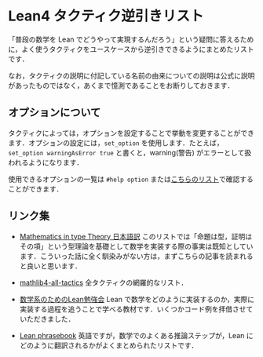 # Lean4 タクティク逆引きリスト

「普段の数学を Lean でどうやって実現するんだろう」という疑問に答えるために，よく使うタクティクをユースケースから逆引きできるようにまとめたリストです．

なお，タクティクの説明に付記している名前の由来についての説明は公式に説明があったものではなく，あくまで憶測であることをお断りしておきます．

## オプションについて

タクティクによっては，オプションを設定することで挙動を変更することができます．オプションの設定には，`set_option` を使用します．たとえば，`set_option warningAsError true` と書くと，warning(警告) がエラーとして扱われるようになります．

使用できるオプションの一覧は `#help option` または[こちらのリスト](https://github.com/Seasawher/mathlib4-options/blob/main/options.md)で確認することができます．

## リンク集

* [Mathematics in type Theory 日本語訳](https://zenn.dev/leanja/articles/math_in_type_theory) このリストでは「命題は型，証明はその項」という型理論を基礎として数学を実装する際の事実は既知としています．こういった話に全く馴染みがない方は，まずこちらの記事を読まれると良いと思います．

* [mathlib4-all-tactics](https://github.com/haruhisa-enomoto/mathlib4-all-tactics/blob/main/all-tactics.md) 全タクティクの網羅的なリスト．

* [数学系のためのLean勉強会](https://github.com/yuma-mizuno/lean-math-workshop) Lean で数学をどのように実装するのか，実際に実装する過程を追うことで学べる教材です．いくつかコード例を拝借させていただきました．

* [Lean phrasebook](https://docs.google.com/spreadsheets/d/1Gsn5al4hlpNc_xKoXdU6XGmMyLiX4q-LFesFVsMlANo/edit#gid=0) 英語ですが，数学でのよくある推論ステップが，Lean にどのように翻訳されるかがよくまとめられたリストです．